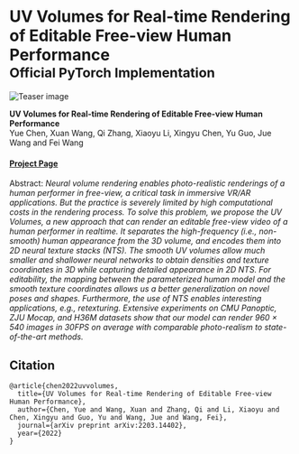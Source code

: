 # UV Volumes for Real-time Rendering of Editable Free-view Human Performance<br><sub>Official PyTorch Implementation</sub>

![Teaser image](./teaser.png)

**UV Volumes for Real-time Rendering of Editable Free-view Human Performance**<br>
Yue Chen, Xuan Wang, Qi Zhang, Xiaoyu Li, Xingyu Chen, Yu Guo, Jue Wang and Fei Wang
<br>
#### [Project Page](https://fanegg.github.io/UV-Volumes/)<br>

Abstract: *Neural volume rendering enables photo-realistic renderings of a human performer in free-view, a critical task in immersive VR/AR applications. But the practice is severely limited by high computational costs in the rendering process. To solve this problem, we propose the UV Volumes, a new approach that can render an editable free-view video of a human performer in realtime. It separates the high-frequency (i.e., non-smooth) human appearance from the 3D volume, and encodes them into 2D neural texture stacks (NTS). The smooth UV volumes allow much smaller and shallower neural networks to obtain densities and texture coordinates in 3D while capturing detailed appearance in 2D NTS. For editability, the mapping between the parameterized human model and the smooth texture coordinates allows us a better generalization on novel poses and shapes. Furthermore, the use of NTS enables interesting applications, e.g., retexturing. Extensive experiments on CMU Panoptic, ZJU Mocap, and H36M datasets show that our model can render 960 × 540 images in 30FPS on average with comparable photo-realism to state-of-the-art methods.*

## Citation

```
@article{chen2022uvvolumes,
  title={UV Volumes for Real-time Rendering of Editable Free-view Human Performance},
  author={Chen, Yue and Wang, Xuan and Zhang, Qi and Li, Xiaoyu and Chen, Xingyu and Guo, Yu and Wang, Jue and Wang, Fei},
  journal={arXiv preprint arXiv:2203.14402},
  year={2022}
}
```
